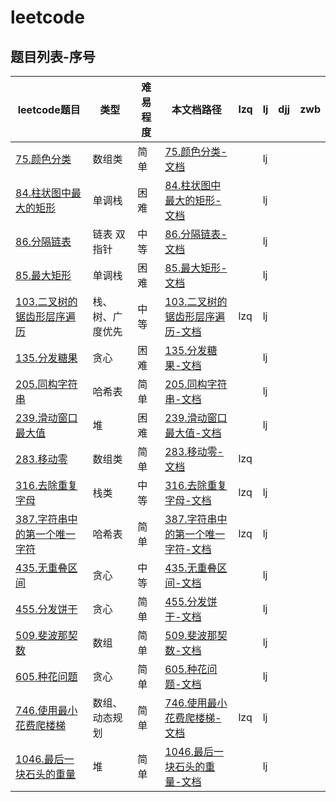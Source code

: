 # leetcode

## 题目列表-序号

| leetcode题目 | 类型 | 难易程度 | 本文档路径 |lzq | lj | djj | zwb |
|---|---|---|---|---|---|---|---|
| [75.颜色分类](https://leetcode-cn.com/problems/sort-colors/) |数组类|简单|[75.颜色分类-文档](/leetcode/75.颜色分类.md)| | lj |  |  |
| [84.柱状图中最大的矩形](https://leetcode-cn.com/problems/largest-rectangle-in-histogram/) |单调栈|困难|[84.柱状图中最大的矩形-文档](/leetcode/84.柱状图中最大的矩形.md)| | lj |  |  |
| [86.分隔链表](https://leetcode-cn.com/problems/partition-list/) |链表 双指针|中等|[86.分隔链表-文档](/leetcode/86.分隔链表.md)| | lj |  |  |
| [85.最大矩形](https://leetcode-cn.com/problems/maximal-rectangle/) |单调栈|困难|[85.最大矩形-文档](/leetcode/85.最大矩形.md)| | lj |  |  |
| [103.二叉树的锯齿形层序遍历](https://leetcode-cn.com/problems/binary-tree-zigzag-level-order-traversal/) |栈、树、广度优先|中等|[103.二叉树的锯齿形层序遍历-文档](/leetcode/103.二叉树的锯齿形层序遍历.md)| lzq | lj |  |  |
| [135.分发糖果](https://leetcode-cn.com/problems/candy/) |贪心|困难|[135.分发糖果-文档](/leetcode/135.分发糖果.md)|  | lj |  |  |
| [205.同构字符串](https://leetcode-cn.com/problems/isomorphic-strings/) |哈希表|简单|[205.同构字符串-文档](/leetcode/205.同构字符串.md)|  | lj |  |  |
| [239.滑动窗口最大值](https://leetcode-cn.com/problems/sliding-window-maximum/) |堆|困难|[239.滑动窗口最大值-文档](/leetcode/239.滑动窗口最大值.md)|  | lj |  |  |
| [283.移动零](https://leetcode-cn.com/problems/move-zeroes/) |数组类|简单|[283.移动零-文档](/leetcode/283.移动零.md)|lzq | | | |
| [316.去除重复字母](https://leetcode-cn.com/problems/remove-duplicate-letters/) |栈类|中等|[316.去除重复字母-文档](/leetcode/316.去除重复字母.md)| lzq | lj | | |
| [387.字符串中的第一个唯一字符](https://leetcode-cn.com/problems/first-unique-character-in-a-string/) |哈希表|简单|[387.字符串中的第一个唯一字符-文档](/leetcode/387.字符串中的第一个唯一字符.md)| lzq | lj | | |
| [435.无重叠区间](https://leetcode-cn.com/problems/non-overlapping-intervals/) |贪心|中等|[435.无重叠区间-文档](/leetcode/435.无重叠区间.md)|  | lj | | |
| [455.分发饼干](https://leetcode-cn.com/problems/assign-cookies/) |贪心|简单|[455.分发饼干-文档](/leetcode/455.分发饼干.md)|  | lj | | |
| [509.斐波那契数](https://leetcode-cn.com/problems/fibonacci-number/) |数组|简单|[509.斐波那契数-文档](/leetcode/509.斐波那契数.md)|  | lj | | |
| [605.种花问题](https://leetcode-cn.com/problems/can-place-flowers/) |贪心|简单|[605.种花问题-文档](/leetcode/605.种花问题.md)|  | lj | | |
| [746.使用最小花费爬楼梯](https://leetcode-cn.com/problems/min-cost-climbing-stairs/) |数组、动态规划|简单|[746.使用最小花费爬楼梯-文档](/leetcode/746.使用最小花费爬楼梯.md)| lzq | lj | | |
| [1046.最后一块石头的重量](https://leetcode-cn.com/problems/last-stone-weight/) | 堆 |简单|[1046.最后一块石头的重量-文档](/leetcode/1046.最后一块石头的重量.md)| | lj | | |
